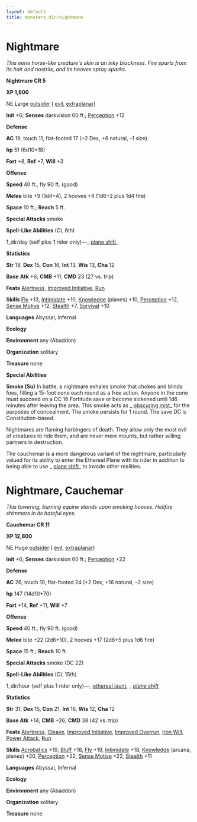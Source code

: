 ```yaml
---
layout: default
title: monsters_dir/nightmare
---
```

# Nightmare

_This eerie horse-like creature's skin is an inky blackness. Fire spurts from its hair and nostrils, and its hooves spray sparks._

**Nightmare CR 5**

**XP 1,600**

NE Large [outsider](creatureTypes#_outsider) ( [evil](creatureTypes#_evil-subtype), [extraplanar](creatureTypes#_extraplanar-subtype))

**Init** +6; **Senses** darkvision 60 ft.; [Perception](../skills_dir/perception#_perception) +12

**Defense**

**AC** 19, touch 11, flat-footed 17 (+2 Dex, +8 natural, –1 size)

**hp** 51 (6d10+18)

**Fort** +8, **Ref** +7, **Will** +3

**Offense**

**Speed** 40 ft., fly 90 ft. (good)

**Melee** bite +9 (1d4+4), 2 hooves +4 (1d6+2 plus 1d4 fire)

**Space** 10 ft.; **Reach** 5 ft.

**Special Attacks** smoke

**Spell-Like Abilities** (CL 6th)

1_dir/day (self plus 1 rider only)—_ [plane shift](../spells_dir/planeShift#_plane-shift)_

**Statistics**

**Str** 18, **Dex** 15, **Con** 16, **Int** 13, **Wis** 13, **Cha** 12

**Base**  **Atk** +6; **CMB** +11; **CMD** 23 (27 vs. trip)

**Feats** [Alertness](../feats#_alertness), [Improved Initiative](../feats#_improved-initiative), [Run](../feats#_run)

**Skills** [Fly](../skills_dir/fly#_fly) +13, [Intimidate](../skills_dir/intimidate#_intimidate) +10, [Knowledge](../skills_dir/knowledge#_knowledge) (planes) +10, [Perception](../skills_dir/perception#_perception) +12, [Sense Motive](../skills_dir/senseMotive#_sense-motive) +12, [Stealth](../skills_dir/stealth#_stealth) +7, [Survival](../skills_dir/survival#_survival) +10

**Languages** Abyssal, Infernal

**Ecology**

**Environment** any (Abaddon)

**Organization** solitary

**Treasure** none

**Special Abilities**

**Smoke (Su)** In battle, a nightmare exhales smoke that chokes and blinds foes, filling a 15-foot cone each round as a free action. Anyone in the cone must succeed on a DC 16 Fortitude save or become sickened until 1d6 minutes after leaving the area. This smoke acts as _ [obscuring mist](../spells_dir/obscuringMist#_obscuring-mist)_ for the purposes of concealment. The smoke persists for 1 round. The save DC is Constitution-based.

Nightmares are flaming harbingers of death. They allow only the most evil of creatures to ride them, and are never mere mounts, but rather willing partners in destruction.

The cauchemar is a more dangerous variant of the nightmare, particularly valued for its ability to enter the Ethereal Plane with its rider in addition to being able to use _ [plane shift](../spells_dir/planeShift#_plane-shift)_ to invade other realities.

# Nightmare, Cauchemar

_This towering, burning equine stands upon smoking hooves. Hellfire shimmers in its hateful eyes._

**Cauchemar CR 11**

**XP 12,800**

NE Huge [outsider](creatureTypes#_outsider) ( [evil](creatureTypes#_evil-subtype), [extraplanar](creatureTypes#_extraplanar-subtype))

**Init** +6; **Senses** darkvision 60 ft.; [Perception](../skills_dir/perception#_perception) +22

**Defense**

**AC** 26, touch 10, flat-footed 24 (+2 Dex, +16 natural, –2 size)

**hp** 147 (14d10+70)

**Fort** +14, **Ref** +11, **Will** +7

**Offense**

**Speed** 40 ft., fly 90 ft. (good)

**Melee** bite +22 (2d6+10), 2 hooves +17 (2d6+5 plus 1d6 fire)

**Space** 15 ft.; **Reach** 10 ft.

**Special Attacks** smoke (DC 22)

**Spell-Like Abilities** (CL 15th)

1_dir/hour (self plus 1 rider only)—_ [ethereal jaunt](../spells_dir/etherealJaunt#_ethereal-jaunt)_, _ [plane shift](../spells_dir/planeShift#_plane-shift)_

**Statistics**

**Str** 31, **Dex** 15, **Con** 21, **Int** 16, **Wis** 12, **Cha** 12

**Base Atk** +14; **CMB** +26; **CMD** 38 (42 vs. trip)

**Feats** [Alertness](../feats#_alertness), [Cleave](../feats#_cleave), [Improved Initiative](../feats#_improved-initiative), [Improved Overrun](../feats#_improved-overrun), [Iron Will](../feats#_iron-will), [Power Attack](../feats#_power-attack), [Run](../feats#_run)

**Skills** [Acrobatics](../skills_dir/acrobatics#_acrobatics) +19, [Bluff](../skills_dir/bluff#_bluff) +18, [Fly](../skills_dir/fly#_fly) +19, [Intimidate](../skills_dir/intimidate#_intimidate) +18, [Knowledge](../skills_dir/knowledge#_knowledge) (arcana, planes) +20, [Perception](../skills_dir/perception#_perception) +22, [Sense Motive](../skills_dir/senseMotive#_sense-motive) +22, [Stealth](../skills_dir/stealth#_stealth) +11

**Languages** Abyssal, Infernal

**Ecology**

**Environment** any (Abaddon)

**Organization** solitary

**Treasure** none

